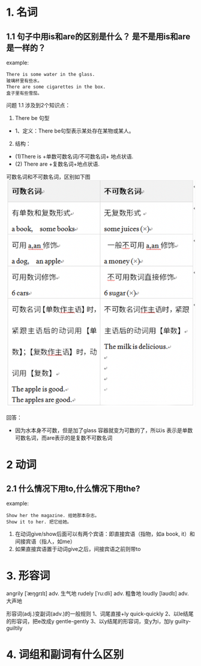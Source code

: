 # 1. 名词
## 1.1 句子中用is和are的区别是什么？ 是不是用is和are是一样的？

example:
```
There is some water in the glass.
玻璃杯里有些水。
There are some cigarettes in the box.
盒子里有些雪茄。
```
问题 1.1 涉及到2个知识点：
1.  There be 句型
- 1、定义：There be句型表示某处存在某物或某人。
2. 结构：
- (1)There is +单数可数名词/不可数名词+ 地点状语.
- (2) There are +复数名词+地点状语.

可数名词和不可数名词，区别如下图
![名词句型解释](../img/名词解析.png)

回答：
- 因为水本身不可数，但是加了glass 容器就变为可数的了，所以is 表示是单数可数名词，而are表示的是复数不可数名词


# 2 动词
## 2.1 什么情况下用to,什么情况下用the?
example:
```
Show her the magazine. 给她那本杂志。
Show it to her. 把它给她。
```
1. 在动词give/show后面可以有两个宾语：即直接宾语（指物，如a book, it）和间接宾语（指人，如me）
2. 如果直接宾语置于动词give之后，间接宾语之前则带to



# 3. 形容词

angrily [ˈæŋɡrɪlɪ] adv. 生气地
rudely [ˈru:dli] adv. 粗鲁地
loudly [laʊdlɪ] adv. 大声地

形容词(adj.)变副词(adv.)的一般规则
1、词尾直接+ly quick-quickly
2、以le结尾的形容词，把e改成y gentle-gently
3、以y结尾的形容词，变y为i，加ly guilty-guiltily



# 4. 词组和副词有什么区别